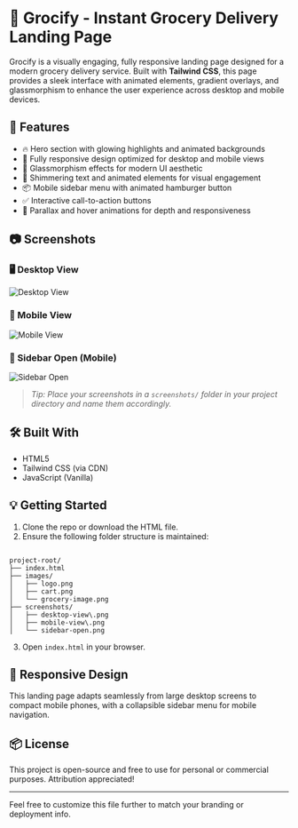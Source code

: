 # 🛒 Grocify - Instant Grocery Delivery Landing Page

Grocify is a visually engaging, fully responsive landing page designed for a modern grocery delivery service. Built with **Tailwind CSS**, this page provides a sleek interface with animated elements, gradient overlays, and glassmorphism to enhance the user experience across desktop and mobile devices.

## 🚀 Features

- 🔥 Hero section with glowing highlights and animated backgrounds
- 📱 Fully responsive design optimized for desktop and mobile views
- 🌙 Glassmorphism effects for modern UI aesthetic
- 🌈 Shimmering text and animated elements for visual engagement
- 📦 Mobile sidebar menu with animated hamburger button
- ✅ Interactive call-to-action buttons
- 📸 Parallax and hover animations for depth and responsiveness

## 📷 Screenshots

### 🖥️ Desktop View
![Desktop View](screenshots/desktop-view.png)

### 📱 Mobile View
![Mobile View](screenshots/mobile-view.png)

### 📂 Sidebar Open (Mobile)
![Sidebar Open](screenshots/sidebar-open.png)

> _Tip: Place your screenshots in a `screenshots/` folder in your project directory and name them accordingly._

## 🛠️ Built With

- HTML5
- Tailwind CSS (via CDN)
- JavaScript (Vanilla)

## 💡 Getting Started

1. Clone the repo or download the HTML file.
2. Ensure the following folder structure is maintained:

```

project-root/
├── index.html
├── images/
│   ├── logo.png
│   ├── cart.png
│   └── grocery-image.png
├── screenshots/
│   ├── desktop-view\.png
│   ├── mobile-view\.png
│   └── sidebar-open.png

```

3. Open `index.html` in your browser.

## 📱 Responsive Design

This landing page adapts seamlessly from large desktop screens to compact mobile phones, with a collapsible sidebar menu for mobile navigation.

## 📦 License

This project is open-source and free to use for personal or commercial purposes. Attribution appreciated!

---

Feel free to customize this file further to match your branding or deployment info.
